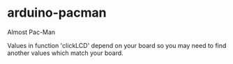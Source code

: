 # arduino-pacman
Almost Pac-Man

Values in function 'clickLCD' depend on your board so you may need to find another values which match your board.
